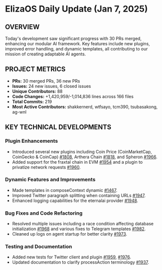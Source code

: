 # ElizaOS Daily Update (Jan 7, 2025)

## OVERVIEW 
Today's development saw significant progress with 30 PRs merged, enhancing our modular AI framework. Key features include new plugins, improved error handling, and dynamic templates, all contributing to our mission of creating adaptable AI agents.

## PROJECT METRICS
- **PRs:** 30 merged PRs, 36 new PRs
- **Issues:** 24 new issues, 6 closed issues
- **Unique Contributors:** 88
- **Code Changes:** +1,420,959/-1,014,836 lines across 166 files
- **Total Commits:** 219
- **Most Active Contributors:** shakkernerd, wtfsayo, tcm390, tsubasakong, ag-wnl

## KEY TECHNICAL DEVELOPMENTS

### Plugin Enhancements
- Introduced several new plugins including Coin Price (CoinMarketCap, CoinGecko & CoinCap) [#1808](https://github.com/elizaos/eliza/pull/1808), Arthera Chain [#1818](https://github.com/elizaos/eliza/pull/1818), and Spheron [#1966](https://github.com/elizaos/eliza/pull/1966).
- Added support for the fraxtal chain in EVM [#1954](https://github.com/elizaos/eliza/pull/1954) and a plugin to privatize network requests [#1960](https://github.com/elizaos/eliza/pull/1960).

### Dynamic Features and Improvements
- Made templates in composeContext dynamic [#1467](https://github.com/elizaos/eliza/pull/1467).
- Improved Twitter paragraph splitting when containing URLs [#1947](https://github.com/elizaos/eliza/pull/1947).
- Enhanced logging capabilities for the eternalai provider [#1948](https://github.com/elizaos/eliza/pull/1948).

### Bug Fixes and Code Refactoring
- Resolved multiple issues including a race condition affecting database initialization [#1968](https://github.com/elizaos/eliza/pull/1968) and various fixes to Telegram templates [#1982](https://github.com/elizaos/eliza/pull/1982).
- Cleaned up logs on agent startup for better clarity [#1973](https://github.com/elizaos/eliza/pull/1973).

### Testing and Documentation
- Added new tests for Twitter client and plugin [#1959](https://github.com/elizaos/eliza/pull/1959), [#1976](https://github.com/elizaos/eliza/pull/1976).
- Updated documentation to clarify processAction terminology [#1937](https://github.com/elizaos/eliza/pull/1937).